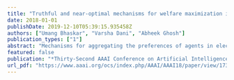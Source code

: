 ```yaml
---
title: "Truthful and near-optimal mechanisms for welfare maximization in multi-winner elections"
date: 2018-01-01
publishDate: 2019-12-10T05:39:15.935458Z
authors: ["Umang Bhaskar", "Varsha Dani", "Abheek Ghosh"]
publication_types: ["1"]
abstract: "Mechanisms for aggregating the preferences of agents in elections need to balance many different considerations, including efficiency, information elicited from agents, and manipulability. We consider the utilitarian social welfare of mechanisms for preference aggregation, measured by the distortion. We show that for a particular input format called threshold approval voting, where each agent is presented with an independently chosen threshold, there is a mechanism with nearly optimal distortion when the number of voters is large. Threshold mechanisms are potentially manipulable, but place a low informational burden on voters. We then consider truthful mechanisms. For the widely-studied class of ordinal mechanisms which elicit the rankings of candidates from each agent, we show that truthfulness essentially imposes no additional loss of welfare. We give truthful mechanisms with distortion O(√m log m) for k-winner elections, and distortion O(√m log m) when candidates have arbitrary costs, in elections with m candidates. These nearly match known lower bounds for ordinal mechanisms that ignore the strategic behavior. We further tighten these lower bounds and show that for truthful mechanisms our first upper bound is tight. Lastly, when agents decide between two candidates, we give tight bounds on the distortion for truthful mechanisms."
featured: false
publication: "*Thirty-Second AAAI Conference on Artificial Intelligence (AAAI)*"
url_pdf: "https://www.aaai.org/ocs/index.php/AAAI/AAAI18/paper/view/17314"
---
```


